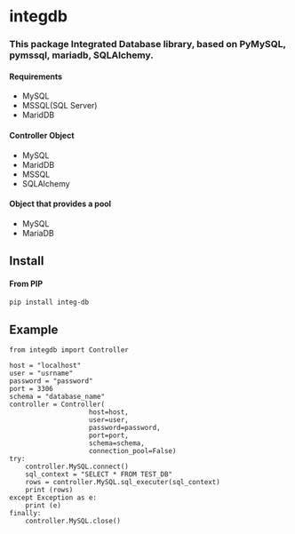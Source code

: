 # integdb
### This package Integrated Database library, based on PyMySQL, pymssql, mariadb, SQLAlchemy.

#### Requirements
- MySQL
- MSSQL(SQL Server)
- MaridDB

#### Controller Object
- MySQL
- MaridDB
- MSSQL
- SQLAlchemy

#### Object that provides a pool
- MySQL
- MariaDB

## Install
#### From PIP
```
pip install integ-db
```
## Example
```
from integdb import Controller

host = "localhost"
user = "usrname"
password = "password"
port = 3306
schema = "database_name"
controller = Controller(
                    host=host,
                    user=user,
                    password=password,
                    port=port,
                    schema=schema,
                    connection_pool=False)
try:
    controller.MySQL.connect()
    sql_context = "SELECT * FROM TEST_DB"
    rows = controller.MySQL.sql_executer(sql_context)
    print (rows)
except Exception as e:
    print (e)
finally:
    controller.MySQL.close()
```